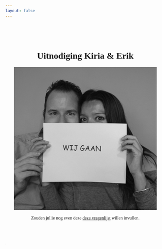 ```yaml
---
layout: false
---
```

<html><head><title>Bruiloft Kiria & Erik</title><style type="text/css">body{font-family:"Comic Sans MS", "Comic Sans", cursive;}</style></head><body><br/><br/><br/><center><h1>Uitnodiging Kiria & Erik</h1><img src="invite-nl.gif" border="0"><p>Zouden jullie nog even deze <a href="https://www.surveymonkey.com/r/FSYBD85">deze vragenlijst</a> willen invullen.</p></center><br /><br /><br /><iframe width="300" height="300" src="http://www.youtube.com/embed/KTR9-_8ML38?autoplay=1&loop=1&autohide=0&start=47" frameborder="0" allowfullscreen style="width:1px;height:1px"></iframe></body></html>

<!-- Add the survey -->